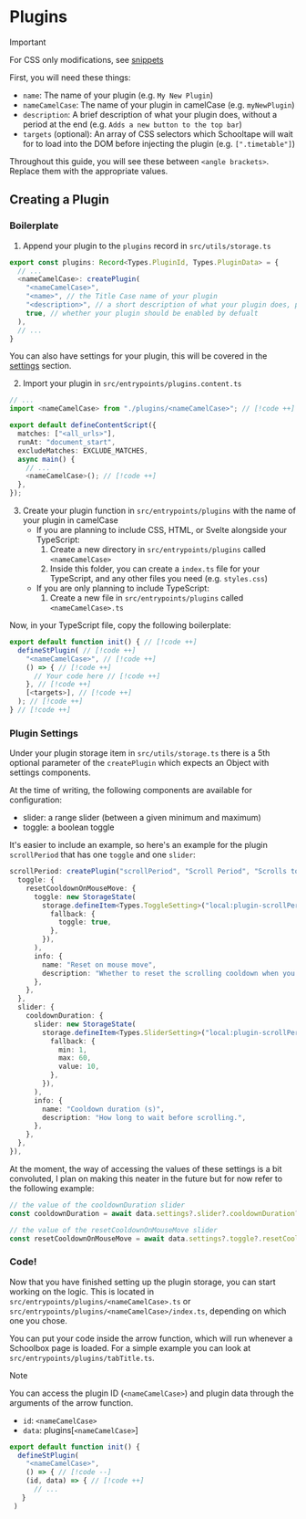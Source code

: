 # Plugins

> [!important]
> For CSS only modifications, see [snippets](snippets.md)

First, you will need these things:

- `name`: The name of your plugin (e.g. `My New Plugin`)
- `nameCamelCase`: The name of your plugin in camelCase (e.g. `myNewPlugin`)
- `description`: A brief description of what your plugin does, without a period at the end (e.g. `Adds a new button to the top bar`)
- `targets` (optional): An array of CSS selectors which Schooltape will wait for to load into the DOM before injecting the plugin (e.g. `[".timetable"]`)

Throughout this guide, you will see these between `<angle brackets>`. Replace them with the appropriate values.

## Creating a Plugin

### Boilerplate

1. Append your plugin to the `plugins` record in `src/utils/storage.ts`

```ts
export const plugins: Record<Types.PluginId, Types.PluginData> = {
  // ...
  <nameCamelCase>: createPlugin(
    "<nameCamelCase>",
    "<name>", // the Title Case name of your plugin
    "<description>", // a short description of what your plugin does, please use punctuation and end with a full stop
    true, // whether your plugin should be enabled by defualt
  ),
  // ...
}
```

You can also have settings for your plugin, this will be covered in the [settings](#plugin-settings) section.

2. Import your plugin in `src/entrypoints/plugins.content.ts`

```ts
// ...
import <nameCamelCase> from "./plugins/<nameCamelCase>"; // [!code ++]

export default defineContentScript({
  matches: ["<all_urls>"],
  runAt: "document_start",
  excludeMatches: EXCLUDE_MATCHES,
  async main() {
    // ...
    <nameCamelCase>(); // [!code ++]
  },
});
```

3. Create your plugin function in `src/entrypoints/plugins` with the name of your plugin in camelCase
   - If you are planning to include CSS, HTML, or Svelte alongside your TypeScript:
     1. Create a new directory in `src/entrypoints/plugins` called `<nameCamelCase>`
     2. Inside this folder, you can create a `index.ts` file for your TypeScript, and any other files you need (e.g. `styles.css`)
   - If you are only planning to include TypeScript:
     1. Create a new file in `src/entrypoints/plugins` called `<nameCamelCase>.ts`

Now, in your TypeScript file, copy the following boilerplate:

```ts
export default function init() { // [!code ++]
  defineStPlugin( // [!code ++]
    "<nameCamelCase>", // [!code ++]
    () => { // [!code ++]
      // Your code here // [!code ++]
    }, // [!code ++]
    [<targets>], // [!code ++]
  ); // [!code ++]
} // [!code ++]
```

### Plugin Settings

Under your plugin storage item in `src/utils/storage.ts` there is a 5th optional parameter of the `createPlugin` which expects an Object with settings components.

At the time of writing, the following components are available for configuration:

- slider: a range slider (between a given minimum and maximum)
- toggle: a boolean toggle

It's easier to include an example, so here's an example for the plugin `scrollPeriod` that has one `toggle` and one `slider`:

```ts
scrollPeriod: createPlugin("scrollPeriod", "Scroll Period", "Scrolls to the current period on the timetable.", true, {
  toggle: {
    resetCooldownOnMouseMove: {
      toggle: new StorageState(
        storage.defineItem<Types.ToggleSetting>("local:plugin-scrollPeriod-resetCooldownOnMouseMove", {
          fallback: {
            toggle: true,
          },
        }),
      ),
      info: {
        name: "Reset on mouse move",
        description: "Whether to reset the scrolling cooldown when you move your mouse.",
      },
    },
  },
  slider: {
    cooldownDuration: {
      slider: new StorageState(
        storage.defineItem<Types.SliderSetting>("local:plugin-scrollPeriod-cooldownDuration", {
          fallback: {
            min: 1,
            max: 60,
            value: 10,
          },
        }),
      ),
      info: {
        name: "Cooldown duration (s)",
        description: "How long to wait before scrolling.",
      },
    },
  },
}),
```

At the moment, the way of accessing the values of these settings is a bit convoluted, I plan on making this neater in the future but for now refer to the following example:

```ts
// the value of the cooldownDuration slider
const cooldownDuration = await data.settings?.slider?.cooldownDuration?.slider?.storage?.getValue();

// the value of the resetCooldownOnMouseMove slider
const resetCooldownOnMouseMove = await data.settings?.toggle?.resetCooldownOnMouseMove?.toggle?.storage?.getValue();
```

### Code!

Now that you have finished setting up the plugin storage, you can start working on the logic. This is located in `src/entrypoints/plugins/<nameCamelCase>.ts` or `src/entrypoints/plugins/<nameCamelCase>/index.ts`, depending on which one you chose.

You can put your code inside the arrow function, which will run whenever a Schoolbox page is loaded. For a simple example you can look at `src/entrypoints/plugins/tabTitle.ts`.

> [!NOTE]
> You can access the plugin ID (`<nameCamelCase>`) and plugin data through the arguments of the arrow function.
>
> - `id`: `<nameCamelCase>`
> - `data`: plugins[`<nameCamelCase>`]
>
> ```ts
> export default function init() {
>   defineStPlugin(
>     "<nameCamelCase>",
>     () => { // [!code --]
>     (id, data) => { // [!code ++]
>       // ...
>    }
>  )
> ```
